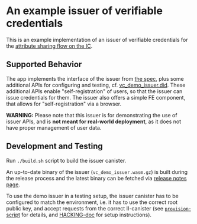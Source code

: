 # An example issuer of verifiable credentials

This is an example implementation of an issuer of verifiable credentials for
the [attribute sharing flow on the IC](https://github.com/dfinity/wg-identity-authentication/blob/main/topics/attribute-sharing.md).

## Supported Behavior

The app implements the interface of the issuer from [the spec](../../docs/vc-spec.md), plus some additional
APIs for configuring and testing, cf. [vc_demo_issuer.did](./vc_demo_issuer.did). These additional APIs
enable "self-registration" of users, so that the issuer can issue credentials for them.
The issuer also offers a simple FE component, that allows for "self-registration" via a browser.

**WARNING:** Please note that this issuer is for demonstrating the use of issuer APIs, and is **not meant
for real-world deployment**, as it does not have proper management of user data.

## Development and Testing

Run `./build.sh` script to build the issuer canister.

An up-to-date binary of the issuer (`vc_demo_issuer.wasm.gz`) is built during the release
process and the latest binary can be fetched via [release notes page](https://github.com/dfinity/internet-identity/releases/latest).

To use the demo issuer in a testing setup, the issuer canister has to be configured to match the environment,
i.e. it has to use the correct root public key, and accept requests from the correct II-canister
(see [`provision`-script](./provision) for details, and [HACKING-doc](../../HACKING.md) for setup instructions).
